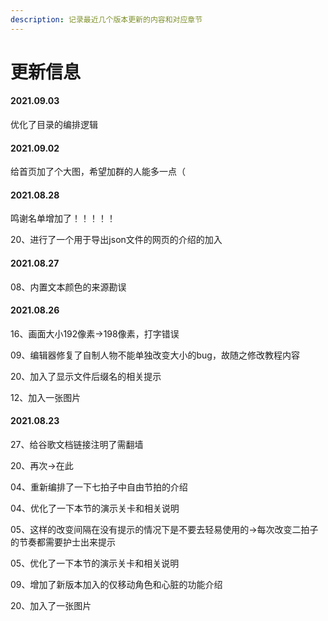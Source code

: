 ```yaml
---
description: 记录最近几个版本更新的内容和对应章节
---
```


# 更新信息

#### 2021.09.03

优化了目录的编排逻辑

#### 2021.09.02

给首页加了个大图，希望加群的人能多一点（

#### 2021.08.28

鸣谢名单增加了！！！！！

20、进行了一个用于导出json文件的网页的介绍的加入

#### 2021.08.27

08、内置文本颜色的来源勘误

#### 2021.08.26

16、画面大小192像素→198像素，打字错误

09、编辑器修复了自制人物不能单独改变大小的bug，故随之修改教程内容

20、加入了显示文件后缀名的相关提示

12、加入一张图片

#### 2021.08.23

27、给谷歌文档链接注明了需翻墙

20、再次→在此

04、重新编排了一下七拍子中自由节拍的介绍

04、优化了一下本节的演示关卡和相关说明

05、这样的改变间隔在没有提示的情况下是不要去轻易使用的→每次改变二拍子的节奏都需要护士出来提示

05、优化了一下本节的演示关卡和相关说明

09、增加了新版本加入的仅移动角色和心脏的功能介绍

20、加入了一张图片



